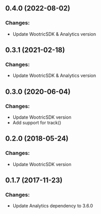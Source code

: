 ## 0.4.0 (2022-08-02)

### Changes:

- Update WootricSDK & Analytics version

## 0.3.1 (2021-02-18)

### Changes:

- Update WootricSDK & Analytics version

## 0.3.0 (2020-06-04)

### Changes:

- Update WootricSDK version
- Add support for track()

## 0.2.0 (2018-05-24)

### Changes:

- Update WootricSDK version

## 0.1.7 (2017-11-23)

### Changes:

- Update Analytics dependency to 3.6.0
